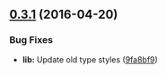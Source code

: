 <a name="0.3.1"></a>
## [0.3.1](https://github.com/vovanr/react-price/compare/v0.3.0...v0.3.1) (2016-04-20)


### Bug Fixes

* **lib:** Update old type styles ([9fa8bf9](https://github.com/vovanr/react-price/commit/9fa8bf9))



